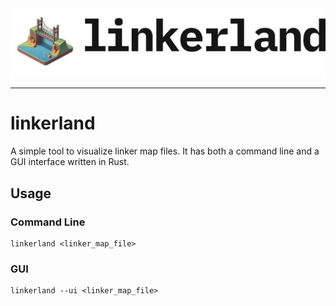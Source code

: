<picture>
  <source media="(prefers-color-scheme: dark)" srcset="./.github/images/logo-dark.png">
  <img alt="linkerland logo in light" src="./.github/images/logo-light.png">
</picture>

---

# linkerland

A simple tool to visualize linker map files. It has both a command line and a GUI interface written in Rust.

## Usage

### Command Line

```shell
linkerland <linker_map_file>
```

### GUI

```shell
linkerland --ui <linker_map_file>
```
